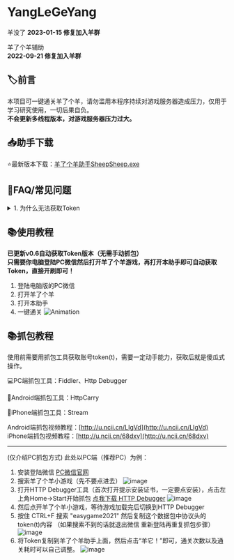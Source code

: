 # YangLeGeYang

羊没了
**2023-01-15 修复加入羊群**

羊了个羊辅助  
**2022-09-21 修复加入羊群**
## 🏷️前言

本项目可一键通关羊了个羊，请勿滥用本程序持续对游戏服务器造成压力，仅用于学习研究使用，一切后果自负。  
**不会更新多线程版本，对游戏服务器压力过大。**

## 📥助手下载
⭐最新版本下载：[羊了个羊助手SheepSheep.exe](https://github.com/SwaggyMacro/YangLeGeYang/releases/latest/download/SheepSheep.exe)

## 🙋FAQ/常见问题
<details><summary>1. 为什么无法获取Token</summary>
① 可能是微信版本太老，请尝试安装最新版本微信，https://windows.weixin.qq.com/ 。  

② 需要在微信搜索打开羊了个羊并授权微信信息才行，不知道怎么授权的就直接玩一下第一关再点击"获取Token"按钮即可。
</details>

## 📚使用教程

**已更新v0.6自动获取Token版本（无需手动抓包）**  
**只需要你电脑登陆PC微信然后打开羊了个羊游戏，再打开本助手即可自动获取Token，直接开刷即可！**
1. 登陆电脑版的PC微信
2. 打开羊了个羊
3. 打开本助手
4. 一键通关
![Animation](https://user-images.githubusercontent.com/38845682/190835970-4ae6cb7c-712e-4f40-9041-21ae850a162f.gif)

## 📚抓包教程

使用前需要用抓包工具获取账号token(t)，需要一定动手能力，获取后就是傻瓜式操作。  

💻PC端抓包工具：Fiddler、Http Debugger  

📱Android端抓包工具：HttpCarry  

📱iPhone端抓包工具：Stream  

Android端抓包视频教程：[http://u.ncii.cn/LIgVd](http://u.ncii.cn/LIgVd)  
iPhone端抓包视频教程：[http://u.ncii.cn/68dxv](http://u.ncii.cn/68dxv)  

---
(仅介绍PC抓包方式)
此处以PC端（推荐PC）为例：
1. 安装登陆微信 [PC微信官网](https://windows.weixin.qq.com/)
2. 搜索羊了个羊小游戏（先不要点进去）
   ![image](https://user-images.githubusercontent.com/38845682/190594067-d2d6fcda-ae12-4e1e-ba29-6ffba33e8138.png)
3. 打开HTTP Debugger工具（首次打开提示安装证书，一定要点安装），点击左上角Home->Start开始抓包
   [点我下载 HTTP Debugger](http://kkx.xiazais.com/small/HTTPDebugger.Cracked.rar)
   ![image](https://user-images.githubusercontent.com/38845682/190595665-1542a67e-7c30-4521-8610-17e38d2783ee.png)
4. 然后点开羊了个羊小游戏，等待游戏加载完后切换到HTTP Debugger
5. 按住 CTRL+F 搜索 "easygame2021" 然后复制这个数据包中协议头的token(t)内容 （如果搜索不到的话就退出微信 重新登陆再重复抓包步骤）
   ![image](https://user-images.githubusercontent.com/38845682/190595519-9188c778-2cba-4bc4-98a7-854b4021a61b.png)
6. 将Token复制到羊了个羊助手上面，然后点击“羊它！”即可，通关次数以及通关耗时可以自己调整。
   ![image](https://user-images.githubusercontent.com/38845682/190595932-05c04298-1726-45e8-bca8-b9d56e63ae3a.png)
